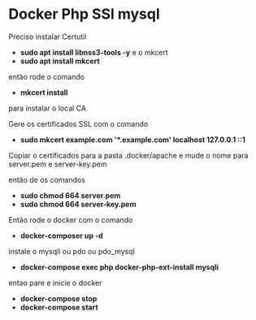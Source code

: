 <h1>Docker Php SSl mysql </h1>

Preciso instalar Certutil 
- <b> sudo apt install libnss3-tools -y</b>
e o mkcert
- <b>sudo apt install mkcert</b>

então rode o comando 

- <b>mkcert install</b>

para instalar o local CA 

Gere os certificados SSL com o comando 

- <b>sudo mkcert example.com '*.example.com' localhost 127.0.0.1 ::1</b>

Copiar o certificados para a pasta .docker/apache e mude o nome para server.pem e server-key.pem

então de os comandos 

- <b>sudo chmod 664 server.pem</b>
- <b>sudo chmod 664 server-key.pem</b>

Então rode o docker com o comando 

- <b>docker-composer up -d</b>

instale o mysqli ou pdo ou pdo_mysql

- <b>docker-compose exec php docker-php-ext-install mysqli</b>

entao pare e inicie o docker

- <b>docker-compose stop</b>
- <b>docker-compose start</b>
